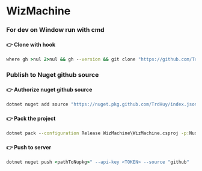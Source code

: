 # WizMachine

### For dev on Window run with cmd

#### 👉 Clone with hook
``` cmd
where gh >nul 2>nul && gh --version && git clone "https://github.com/TrdHuy/WizMachine.git" && cd "WizMachine" && powershell -command "$response = gh api repos/TrdHuy/WizMachine/contents/commit-msg?ref=document | ConvertFrom-Json; $decodedContent = [System.Text.Encoding]::UTF8.GetString([System.Convert]::FromBase64String($response.content)); Write-Host $decodedContent" > .git\hooks\commit-msg || echo GitHub CLI (gh) was not installed.
```

### Publish to Nuget github source

#### 👉 Authorize nuget github source
``` cmd
dotnet nuget add source "https://nuget.pkg.github.com/TrdHuy/index.json" --name "github" --username "trdtranduchuy@gmail.com" --password <TOKEN>
```

#### 👉 Pack the project
``` cmd
dotnet pack --configuration Release WizMachine\WizMachine.csproj -p:NuspecFile=WizMachine_RELEASE.nuspec
```

#### 👉 Push to server
``` cmd
dotnet nuget push <pathToNupkg>" --api-key <TOKEN> --source "github"
```